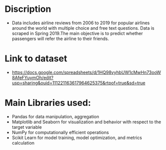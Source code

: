 # Discription
- Data includes airline reviews from 2006 to 2019 for popular airlines around the world with multiple choice and free text questions. Data is scraped in Spring 2019.The main objective is to predict whether passengers will refer the airline to their friends.

# Link to dataset
- https://docs.google.com/spreadsheets/d/1HQ98vyhbUW1cMwHn73ooW8AfeFYuymOh/edit?usp=sharing&ouid=111221163617964625375&rtpof=true&sd=true

  
# Main Libraries used:

- Pandas for data manipulation, aggregation
- Matplotlib and Seaborn for visualization and behavior with respect to the target variable
- NumPy for computationally efficient operations
- Scikit Learn for model training, model optimization, and metrics calculation



  
